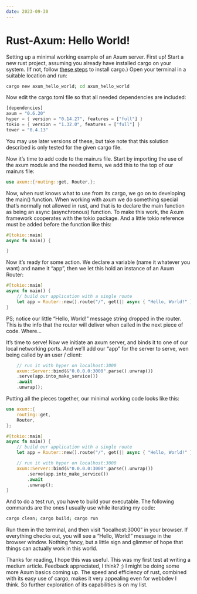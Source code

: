 ```yaml
---
date: 2023-09-30
---
```


# Rust-Axum: Hello World!

Setting up a minimal working example of an Axum server. First up! Start a new rust project, assuming you already have installed cargo on your system. (If not, follow [these steps](https://doc.rust-lang.org/cargo/getting-started/installation.html) to install cargo.) Open your terminal in a suitable location and run:

```bash
cargo new axum_hello_world; cd axum_hello_world
```

Now edit the cargo.toml file so that all needed dependencies are included:

```rust
[dependencies]
axum = "0.6.20"
hyper = { version = "0.14.27", features = ["full"] }
tokio = { version = "1.32.0", features = ["full"] }
tower = "0.4.13"
```

You may use later versions of these, but take note that this solution described is only tested for the given cargo file.

Now it’s time to add code to the main.rs file. Start by importing the use of the axum module and the needed items, we add this to the top of our main.rs file:

```rust
use axum::{routing::get, Router,};
```

Now, when rust knows what to use from its cargo, we go on to developing the main() function. When working with axum we do something special that’s normally not allowed in rust, and that is to declare the main function as being an async (asynchronous) function. To make this work, the Axum framework cooperates with the tokio package. And a little tokio reference must be added before the function like this:

```rust
#[tokio::main]
async fn main() {

}
```

Now it’s ready for some action. We declare a variable (name it whatever you want) and name it “app”, then we let this hold an instance of an Axum Router:

```rust
#[tokio::main]
async fn main() {
    // build our application with a single route
    let app = Router::new().route("/", get(|| async { "Hello, World!" }));
}
```

PS; notice our little “Hello, World!” message string dropped in the router. This is the info that the router will deliver when called in the next piece of code. Where…

It’s time to serve! Now we initiate an axum server, and binds it to one of our local networking ports. And we’ll add our “app” for the server to serve, wen being called by an user / client:

```rust
    // run it with hyper on localhost:3000
    axum::Server::bind(&"0.0.0.0:3000".parse().unwrap())
    .serve(app.into_make_service())
    .await
    .unwrap();
```

Putting all the pieces together, our minimal working code looks like this:

```rust
use axum::{
    routing::get,
    Router,
};

#[tokio::main]
async fn main() {
    // build our application with a single route
    let app = Router::new().route("/", get(|| async { "Hello, World!" }));

    // run it with hyper on localhost:3000
    axum::Server::bind(&"0.0.0.0:3000".parse().unwrap())
        .serve(app.into_make_service())
        .await
        .unwrap();
}
```

And to do a test run, you have to build your executable. The following commands are the ones I usually use while iterating my code:

```bash
cargo clean; cargo build; cargo run
```

Run them in the terminal, and then visit “localhost:3000” in your browser. If everything checks out, you will see a “Hello, World!” message in the browser window. Nothing fancy, but a little sign and glimmer of hope that things can actually work in this world.

Thanks for reading, I hope this was useful. This was my first test at writing a medium article. Feedback appreciated, I think? ;) I might be doing some more Axum basics coming up. The speed and efficiency of rust, combined with its easy use of cargo, makes it very appealing even for webbdev I think. So further exploration of its capabilities is on my list.
